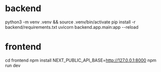 # backend
python3 -m venv .venv && source .venv/bin/activate
pip install -r backend/requirements.txt
uvicorn backend.app.main:app --reload
# frontend
cd frontend
npm install
NEXT_PUBLIC_API_BASE=http://127.0.0.1:8000 npm run dev